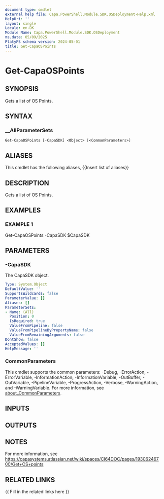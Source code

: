 ```yaml
---
document type: cmdlet
external help file: Capa.PowerShell.Module.SDK.OSDeployment-Help.xml
HelpUri: ''
layout: single
Locale: en-DK
Module Name: Capa.PowerShell.Module.SDK.OSDeployment
ms.date: 05/09/2025
PlatyPS schema version: 2024-05-01
title: Get-CapaOSPoints
---
```


# Get-CapaOSPoints

## SYNOPSIS

Gets a list of OS Points.

## SYNTAX

### __AllParameterSets

```
Get-CapaOSPoints [-CapaSDK] <Object> [<CommonParameters>]
```

## ALIASES

This cmdlet has the following aliases,
  {{Insert list of aliases}}

## DESCRIPTION

Gets a list of OS Points.

## EXAMPLES

### EXAMPLE 1

Get-CapaOSPoints -CapaSDK $CapaSDK

## PARAMETERS

### -CapaSDK

The CapaSDK object.

```yaml
Type: System.Object
DefaultValue: ''
SupportsWildcards: false
ParameterValue: []
Aliases: []
ParameterSets:
- Name: (All)
  Position: 0
  IsRequired: true
  ValueFromPipeline: false
  ValueFromPipelineByPropertyName: false
  ValueFromRemainingArguments: false
DontShow: false
AcceptedValues: []
HelpMessage: ''
```

### CommonParameters

This cmdlet supports the common parameters: -Debug, -ErrorAction, -ErrorVariable,
-InformationAction, -InformationVariable, -OutBuffer, -OutVariable, -PipelineVariable,
-ProgressAction, -Verbose, -WarningAction, and -WarningVariable. For more information, see
[about_CommonParameters](https://go.microsoft.com/fwlink/?LinkID=113216).

## INPUTS

## OUTPUTS

## NOTES

For more information, see https://capasystems.atlassian.net/wiki/spaces/CI64DOC/pages/19306246700/Get+OS+points


## RELATED LINKS

{{ Fill in the related links here }}


